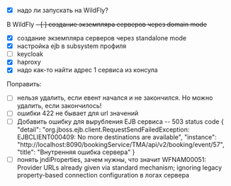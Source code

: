 - [x] надо ли запускать на WildFly?





В WildFly
~~- [ ] создание экземпляра серверов через domain mode~~
- [x] создание экземпляра серверов через standalone mode
- [x] настройка ejb в subsystem профиля
- [ ] keycloak
- [x] haproxy
- [x] надо как-то найти адрес 1 сервиса из консула

Поправить:
- [ ] нельзя удалить, если евент начался и не закончился. Но можно удалить, если закончилось!
- [ ] ошибки 422 не бывает для url значений 
- [ ] Добавить ошибку для вырубления EJB сервиса -- 503 status code
  {
  "detail": "org.jboss.ejb.client.RequestSendFailedException: EJBCLIENT000409: No more destinations are available",
  "instance": "http://localhost:8090/bookingService/TMA/api/v2/booking/event/57",
  "title": "Внутренняя ошибка сервера"
  }
- [ ] понять jndiProperties, зачем нужны, что значит  WFNAM00051: Provider URLs already given via standard mechanism; ignoring legacy property-based connection configuration в логах сервера